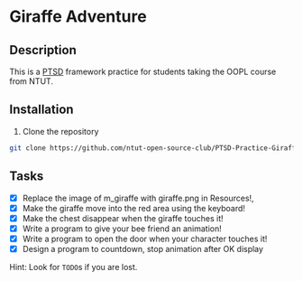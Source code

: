 # Giraffe Adventure

## Description

This is a [PTSD](https://github.com/ntut-open-source-club/practical-tools-for-simple-design) framework practice for students taking the OOPL course from NTUT.

## Installation

1. Clone the repository

```bash
git clone https://github.com/ntut-open-source-club/PTSD-Practice-Giraffe-Adventure
```

## Tasks

- [X] Replace the image of m_giraffe with giraffe.png in Resources!,
- [X] Make the giraffe move into the red area using the keyboard!
- [X] Make the chest disappear when the giraffe touches it!
- [X] Write a program to give your bee friend an animation!
- [X] Write a program to open the door when your character touches it!
- [X] Design a program to countdown, stop animation after OK display

Hint:  Look for `TODO`s if you are lost.
